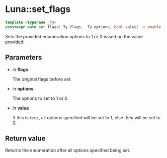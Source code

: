 # Luna::set_flags

```c++
template <typename _Ty>
constexpr auto set_flags(_Ty flags, _Ty options, bool value) -> enable_if_t< is_enum_v< _Ty >, _Ty >
```

Sets the provided enumeration options to 1 or 0 based on the value provided. 



## Parameters
* *in* **flags**

    The original flags before set. 

* *in* **options**

    The options to set to 1 or 0. 

* *in* **value**

    If this is `true`, all options specified will be set to 1, else they will be set to 0. 

## Return value
Returns the enumeration after all options specified being set. 

